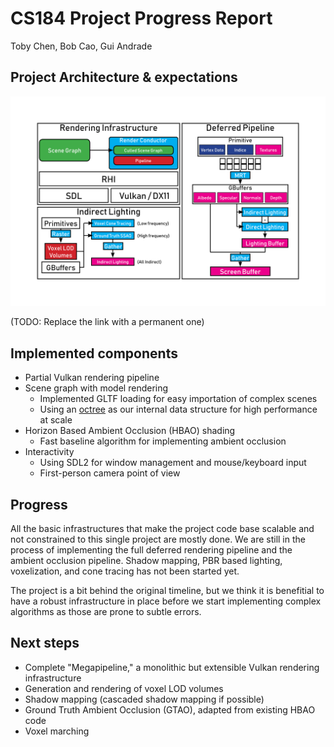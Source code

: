 # CS184 Project Progress Report

Toby Chen, Bob Cao, Gui Andrade

## Project Architecture & expectations

![](Final184Architecture.png)

(TODO: Replace the link with a permanent one)

## Implemented components

- Partial Vulkan rendering pipeline
- Scene graph with model rendering
    - Implemented GLTF loading for easy importation of complex scenes
    - Using an [octree](https://en.wikipedia.org/wiki/Octree) as our internal data structure for high performance at scale
- Horizon Based Ambient Occlusion (HBAO) shading
    - Fast baseline algorithm for implementing ambient occlusion
- Interactivity
    - Using SDL2 for window management and mouse/keyboard input
    - First-person camera point of view

## Progress

All the basic infrastructures that make the project code base scalable and not constrained to this single project are mostly done. We are still in the process of implementing the full deferred rendering pipeline and the ambient occlusion pipeline. Shadow mapping, PBR based lighting, voxelization, and cone tracing has not been started yet.

The project is a bit behind the original timeline, but we think it is benefitial to have a robust infrastructure in place before we start implementing complex algorithms as those are prone to subtle errors.

## Next steps

- Complete "Megapipeline," a monolithic but extensible Vulkan rendering infrastructure
- Generation and rendering of voxel LOD volumes
- Shadow mapping (cascaded shadow mapping if possible)
- Ground Truth Ambient Occlusion (GTAO), adapted from existing HBAO code
- Voxel marching